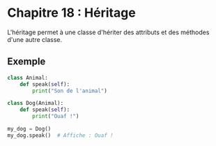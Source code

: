 # Chapitre 18 : Héritage

L'héritage permet à une classe d'hériter des attributs et des méthodes d'une autre classe.

## Exemple

```python
class Animal:
    def speak(self):
        print("Son de l'animal")

class Dog(Animal):
    def speak(self):
        print("Ouaf !")

my_dog = Dog()
my_dog.speak()  # Affiche : Ouaf !
```